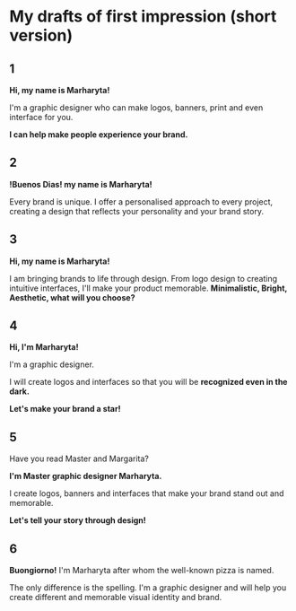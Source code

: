 # My drafts of first impression (short version)
## 1 
**Hi, my name is Marharyta!**

I'm a graphic designer who can make logos, banners, print and even interface for you.

**I can help make people experience your brand.**
## 2 
**!Buenos Dias! my name is Marharyta!**

Every brand is unique. I offer a personalised approach to every project, creating a design that reflects your personality and your brand story.
## 3 
**Hi, my name is Marharyta!**

I am bringing brands to life through design. From logo design to creating intuitive interfaces, I'll make your product memorable.
**Minimalistic, Bright, Aesthetic, what will you choose?**
## 4 
**Hi, I'm Marharyta!**

I'm a graphic designer. 

I will create logos and interfaces so that you will be **recognized even in the dark.**

**Let's make your brand a star!**
## 5 
Have you read Master and Margarita?

**I'm Master graphic designer Marharyta.**

I create logos, banners and interfaces that make your brand stand out and memorable.

**Let's tell your story through design!**
## 6
**Buongiorno!** I'm Marharyta after whom the well-known pizza is named. 

The only difference is the spelling. I'm a graphic designer and will help you create  different and memorable visual identity and brand.
